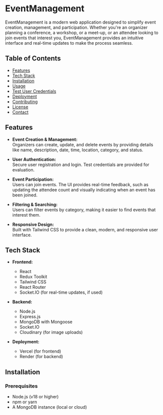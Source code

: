 # EventManagement

EventManagement is a modern web application designed to simplify event creation, management, and participation. Whether you're an organizer planning a conference, a workshop, or a meet-up, or an attendee looking to join events that interest you, EventManagement provides an intuitive interface and real-time updates to make the process seamless.

## Table of Contents

- [Features](#features)
- [Tech Stack](#tech-stack)
- [Installation](#installation)
- [Usage](#usage)
- [Test User Credentials](#test-user-credentials)
- [Deployment](#deployment)
- [Contributing](#contributing)
- [License](#license)
- [Contact](#contact)

## Features

- **Event Creation & Management:**  
  Organizers can create, update, and delete events by providing details like name, description, date, time, location, category, and status.
  
- **User Authentication:**  
  Secure user registration and login. Test credentials are provided for evaluation.

- **Event Participation:**  
  Users can join events. The UI provides real-time feedback, such as updating the attendee count and visually indicating when an event has been joined.

- **Filtering & Searching:**  
  Users can filter events by category, making it easier to find events that interest them.

- **Responsive Design:**  
  Built with Tailwind CSS to provide a clean, modern, and responsive user interface.

## Tech Stack

- **Frontend:**  
  - React
  - Redux Toolkit
  - Tailwind CSS
  - React Router
  - Socket.IO (for real-time updates, if used)

- **Backend:**  
  - Node.js
  - Express.js
  - MongoDB with Mongoose
  - Socket.IO
  - Cloudinary (for image uploads)

- **Deployment:**  
  - Vercel (for frontend)
  - Render (for backend)

## Installation

### Prerequisites

- Node.js (v18 or higher)
- npm or yarn
- A MongoDB instance (local or cloud)

